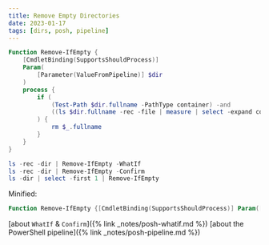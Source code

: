 ```yaml
---
title: Remove Empty Directories
date: 2023-01-17
tags: [dirs, posh, pipeline]
---
```


```powershell
Function Remove-IfEmpty {
	[CmdletBinding(SupportsShouldProcess)]
	Param(
		[Parameter(ValueFromPipeline)] $dir
	)
	process {
		if (
			(Test-Path $dir.fullname -PathType container) -and 
			((ls $dir.fullname -rec -file | measure | select -expand count) -eq 0)
		) {
			rm $_.fullname
		}
	}
}

ls -rec -dir | Remove-IfEmpty -WhatIf
ls -rec -dir | Remove-IfEmpty -Confirm
ls -dir | select -first 1 | Remove-IfEmpty
```

Minified:
```powershell
Function Remove-IfEmpty {[CmdletBinding(SupportsShouldProcess)] Param([Parameter(ValueFromPipeline)] $dir);  process {if ((Test-Path $dir.fullname -PathType container) -and ((ls $dir.fullname -rec -file | measure | select -expand count) -eq 0)) {rm $_.fullname}}}
```

[about `WhatIf` & `Confirm`]({% link _notes/posh-whatif.md %}) [about the PowerShell pipeline]({% link _notes/posh-pipeline.md %})

<script src="{{ 'assets/js/copy-last-code.js' | relative_url }}"></script>
